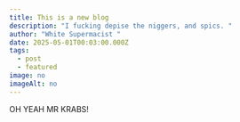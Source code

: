 ```yaml
---
title: This is a new blog
description: "I fucking depise the niggers, and spics. "
author: "White Supermacist "
date: 2025-05-01T00:03:00.000Z
tags:
  - post
  - featured
image: no
imageAlt: no
---
```

OH YEAH MR KRABS!
